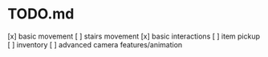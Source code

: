 # TODO.md

[x] basic movement
[ ] stairs movement
[x] basic interactions
[ ] item pickup
[ ] inventory
[ ] advanced camera features/animation
